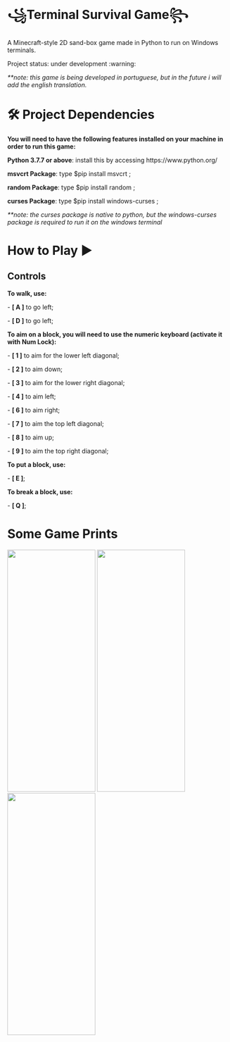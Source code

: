 # ꧁Terminal Survival Game꧂
<p>A Minecraft-style 2D sand-box game made in Python to run on Windows terminals.</p>
<p>Project status: under development :warning:</p>
<p><i>**note: this game is being developed in portuguese, but in the future i will add the english translation.</i></p>

# 🛠 Project Dependencies
<p><b>You will need to have the following features installed on your machine in order to run this game:</b></p>
<p><b>Python 3.7.7 or above</b>: install this by accessing https://www.python.org/</p>
<p><b>msvcrt Package</b>: type $pip install msvcrt ;</p>
<p><b>random Package</b>: type $pip install random ;</p>
<p><b>curses Package</b>: type $pip install windows-curses ;</p>
<p><i>**note: the curses package is native to python, but the windows-curses package is required to run it on the windows terminal</i></p>

# How to Play ▶

## Controls

<p><b>To walk, use:</b></p>
<p> - <b>[ A ]</b> to go left;</p>
<p> - <b>[ D ]</b> to go left;</p>

<p><b>To aim on a block, you will need to use the numeric keyboard (activate it with Num Lock):</b></p>
<p> - <b>[ 1 ]</b> to aim for the lower left diagonal;</p>
<p> - <b>[ 2 ]</b> to aim down;</p>
<p> - <b>[ 3 ]</b> to aim for the lower right diagonal;</p>
<p> - <b>[ 4 ]</b> to aim left;</p>
<p> - <b>[ 6 ]</b> to aim right;</p>
<p> - <b>[ 7 ]</b> to aim the top left diagonal;</p>
<p> - <b>[ 8 ]</b> to aim up;</p>
<p> - <b>[ 9 ]</b> to aim the top right diagonal;</p>

<p><b>To put a block, use:</b></p>
<p> - <b>[ E ]</b>;</p>

<p><b>To break a block, use:</b></p>
<p> - <b>[ Q ]</b>;</p>

# Some Game Prints

<img src="https://raw.githubusercontent.com/Guilherme-De-Marchi/Terminal-Survival-Game/master/img/print1.JPG" height="550" width="200"/>
<img src="https://raw.githubusercontent.com/Guilherme-De-Marchi/Terminal-Survival-Game/master/img/print2.JPG" height="550" width="200"/>
<img src="https://raw.githubusercontent.com/Guilherme-De-Marchi/Terminal-Survival-Game/master/img/print3.JPG" height="550" width="200"/>
